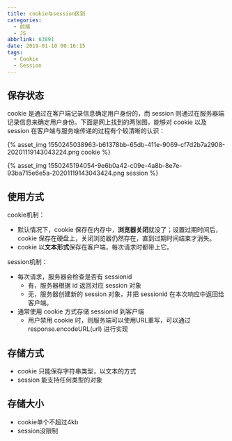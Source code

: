 ```yaml
---
title: cookie与session区别
categories:
  - 前端
  - JS
abbrlink: 63891
date: 2019-01-10 00:16:15
tags:
  - Cookie
  - Session
---
```


## 保存状态

cookie 是通过在客户端记录信息确定用户身份的，而 session 则通过在服务器端记录信息来确定用户身份。下面是网上找到的两张图，能够对 cookie 以及 session 在客户端与服务端传递的过程有个较清晰的认识：

<!-- more -->

{% asset_img 1550245038963-b61378bb-65db-411e-9069-cf7d2b7a2908-20201119143043224.png cookie %}

{% asset_img 1550245194054-9e6b0a42-c09e-4a8b-8e7e-93ba715e6e5a-20201119143043424.png session %}


## 使用方式

cookie机制：

- 默认情况下，cookie 保存在内存中，**浏览器关闭**就没了；设置过期时间后，cookie 保存在硬盘上，关闭浏览器仍然存在，直到过期时间结束才消失。
- cookie 以**文本形式**保存在客户端，每次请求时都带上它。

session机制：

- 每次请求，服务器会检查是否有 sessionid
  - 有，服务器根据 id 返回对应 session 对象
  - 无，服务器创建新的 session 对象，并把 sessionid 在本次响应中返回给客户端。
- 通常使用 cookie 方式存储 sessionid 到客户端
  - 用户禁用 cookie 时，则服务端可以使用URL重写，可以通过 response.encodeURL(url) 进行实现

## 存储方式

- cookie 只能保存字符串类型，以文本的方式
- session 能支持任何类型的对象

## 存储大小

- cookie单个不超过4kb
- session没限制
